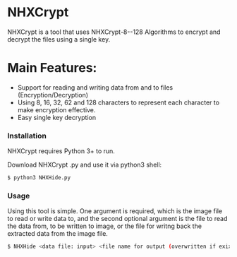 # NHXCrypt
NHXCrypt is a tool that uses NHXCrypt-8--128 Algorithms to encrypt and decrypt the files using a single key.

  
# Main Features:

  - Support for reading and writing data from and to files (Encryption/Decryption)
  - Using 8, 16, 32, 62 and 128 characters to represent each character to make encryption effective.
  - Easy single key decryption

### Installation

NHXCrypt requires Python 3+ to run.

Download NHXCrypt .py and use it via python3 shell:

```sh
$ python3 NHXHide.py
```

### Usage

Using this tool is simple. One argument is required, which is the image file to read or write data to, and the second optional argument is the file to read the data from, to be written to image, or the file for writng back the extracted data from the image file.

```sh
$ NHXHide <data file: input> <file name for output (overwritten if exixts)>
```
